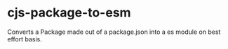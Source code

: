 # cjs-package-to-esm
Converts a Package made out of a package.json into a es module on best effort basis.
